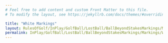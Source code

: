 ```yaml
---
# Feel free to add content and custom Front Matter to this file.
# To modify the layout, see https://jekyllrb.com/docs/themes/#overriding-theme-defaults

title: "White Markings"
layout: RulesOfGolf/InPlay/GolfBall/LostBall/BallBeyondStakesMarkings/Markings/WhiteMarkings
permalink: InPlay/GolfBall/LostBall/BallBeyondStakesMarkings/Markings/WhiteMarkings.html
---
```

